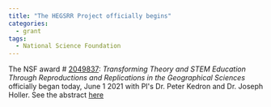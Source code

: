 ```yaml
---
title: "The HEGSRR Project officially begins"
categories:
  - grant
tags:
  - National Science Foundation
---
```


The NSF award # [2049837](https://www.nsf.gov/awardsearch/showAward?AWD_ID=2049837):
*Transforming Theory and STEM Education Through Reproductions and Replications in the Geographical Sciences* officially began today, June 1 2021 with PI's Dr. Peter Kedron and Dr. Joseph Holler. See the abstract [here](/about/)
